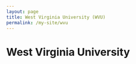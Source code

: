 ```yaml
---
layout: page
title: West Virginia University (WVU)
permalink: /my-site/wvu
---
```

# West Virginia University

